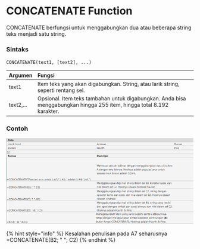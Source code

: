 # CONCATENATE Function

CONCATENATE berfungsi untuk menggabungkan dua atau beberapa string teks menjadi satu string.

### Sintaks

```text
CONCATENATE(text1, [text2], ...)
```

| Argumen | Fungsi |
| :--- | :--- |
| text1 | Item teks yang akan digabungkan. String, atau larik string, seperti rentang sel. |
| text2,... | Opsional. Item teks tambahan untuk digabungkan. Anda bisa menggabungkan hingga 255 item, hingga total 8.192 karakter. |

### Contoh

![](../.gitbook/assets/image%20%288%29.png)

{% hint style="info" %}
Kesalahan penulisan pada A7 seharusnya =CONCATENATE\(B2; " "; C2\)
{% endhint %}

